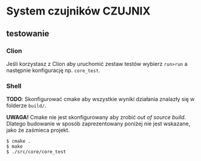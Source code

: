 # System czujników CZUJNIX

## testowanie

### Clion

Jeśli korzystasz z Clion aby uruchomić zestaw testów wybierz `run>run` a następnie konfigurację np. `core_test`.

### Shell

**TODO**: Skonfigurować cmake aby wszystkie wyniki działania znalazły się w folderze `build/`.

**UWAGA!** Cmake nie jest skonfigurowany aby zrobić *out of source build*. Dlatego budowanie w sposób zaprezentowany
poniżej nie jest wskazane, jako że zaśmieca projekt.
```
$ cmake .
$ make
$ ./src/core/core_test
```